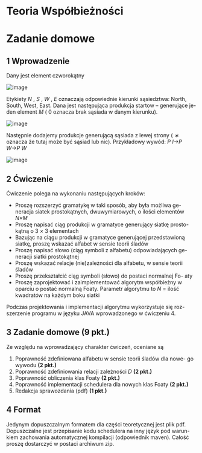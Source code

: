 # Teoria Współbieżności

# Zadanie domowe

## 1 Wprowadzenie

Dany jest element czworokątny

![image](https://user-images.githubusercontent.com/92554920/202857607-c46f45c1-7d37-4ed4-9a46-17867f79804a.png)


Etykiety _N_ , _S_ , _W_ , _E_ oznaczają odpowiednie kierunki sąsiedztwa: North,
South, West, East. Dana jest następująca produkcja startow – generujące je-
den element _M_ ( 0 oznacza brak sąsiada w danym kierunku).

![image](https://user-images.githubusercontent.com/92554920/202857617-2742f670-8659-40df-be20-104d1e848c23.png)


Następnie dodajemy produkcje generującą sąsiada z lewej strony ( _∗_
oznacza że tutaj może być sąsiad lub nic).
Przykładowy wywód: _P I→P W→P W_

![image](https://user-images.githubusercontent.com/92554920/202857639-5e50bb75-92e0-4387-8e7e-6f775099286c.png)

## 2 Ćwiczenie

Ćwiczenie polega na wykonaniu następujących kroków:

- Proszę rozszerzyć gramatykę w taki sposób, aby była możliwa ge-
    neracja siatek prostokątnych, dwuwymiarowych, o ilości elementów
    _N×M_
- Proszę napisać ciąg produkcji w gramatyce generujący siatkę prosto-
    kątną o 3 _×_ 3 elementach
- Bazując na ciągu produkcji w gramatyce generującej przedstawioną
    siatkę, proszę wskazać alfabet w sensie teorii śladów
- Proszę napisać słowo (ciąg symboli z alfabetu) odpowiadających ge-
    neracji siatki prostokątnej
- Proszę wskazać relacje (nie)zależności dla alfabetu, w sensie teorii
    śladów
- Proszę przekształcić ciąg symboli (słowo) do postaci normalnej Fo-
    aty
- Proszę zaprojektować i zaimplementować algorytm współbieżny w
    oparciu o postać normalną Foaty. Parametr algorytmu to _N_ = ilość
    kwadratów na każdym boku siatki

Podczas projektowania i implementacji algorytmu wykorzystuje się roz-
szerzenie programu w języku JAVA wprowadzonego w ćwiczeniu 4.


## 3 Zadanie domowe (9 pkt.)

Ze względu na wprowadzający charakter ćwiczeń, oceniane są

1. Poprawność zdefiniowana alfabetu w sensie teorii śladów dla nowe-
    go wywodu **(2 pkt.)**
2. Poprawność zdefiniowania relacji zależności _D_ **(2 pkt.)**
3. Poprawność obliczenia klas Foaty **(2 pkt.)**
4. Poprawność implementacji schedulera dla nowych klas Foaty **(2 pkt.)**
5. Redakcja sprawozdania (pdf) **(1 pkt.)**

## 4 Format

Jedynym dopuszczalnym formatem dla części teoretycznej jest plik pdf.
Dopuszczalne jest przepisanie kodu schedulera na inny język pod warun-
kiem zachowania automatycznej kompilacji (odpowiednik maven). Całość
proszę dostarczyć w postaci archiwum zip.


